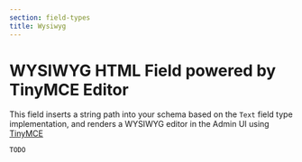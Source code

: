 ```yaml
---
section: field-types
title: Wysiwyg
---
```


# WYSIWYG HTML Field powered by TinyMCE Editor

This field inserts a string path into your schema based on the `Text` field type implementation, and renders a WYSIWYG editor in the Admin UI using [TinyMCE](https://www.tiny.cloud/)

```DOCS_TODO
TODO
```
